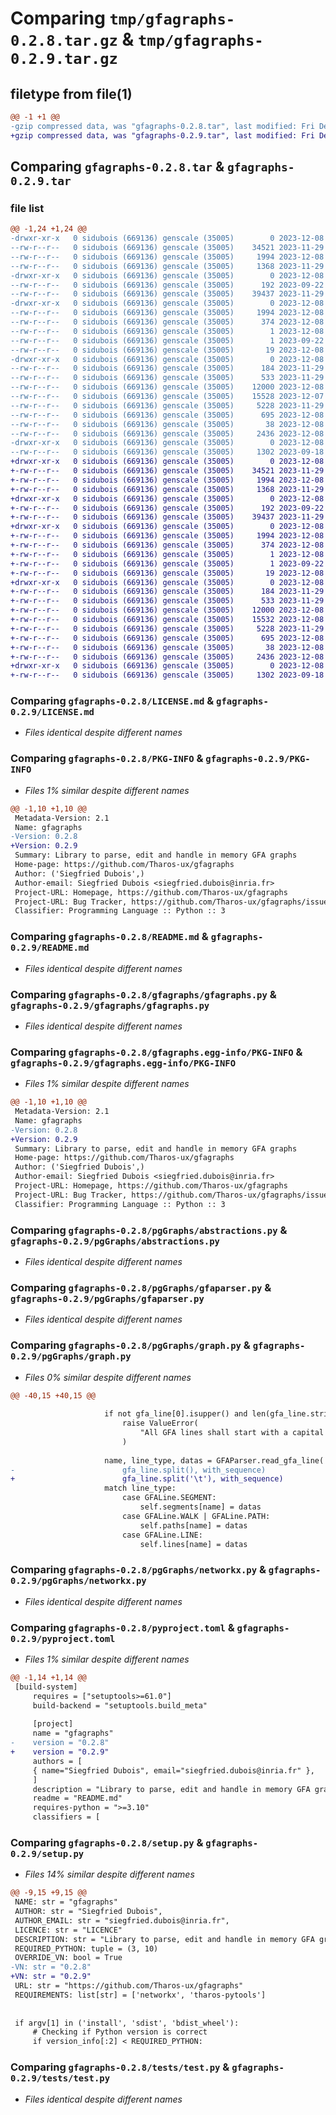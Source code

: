 # Comparing `tmp/gfagraphs-0.2.8.tar.gz` & `tmp/gfagraphs-0.2.9.tar.gz`

## filetype from file(1)

```diff
@@ -1 +1 @@
-gzip compressed data, was "gfagraphs-0.2.8.tar", last modified: Fri Dec  8 14:52:06 2023, max compression
+gzip compressed data, was "gfagraphs-0.2.9.tar", last modified: Fri Dec  8 14:59:10 2023, max compression
```

## Comparing `gfagraphs-0.2.8.tar` & `gfagraphs-0.2.9.tar`

### file list

```diff
@@ -1,24 +1,24 @@
-drwxr-xr-x   0 sidubois (669136) genscale (35005)        0 2023-12-08 14:52:06.518311 gfagraphs-0.2.8/
--rw-r--r--   0 sidubois (669136) genscale (35005)    34521 2023-11-29 09:58:07.000000 gfagraphs-0.2.8/LICENSE.md
--rw-r--r--   0 sidubois (669136) genscale (35005)     1994 2023-12-08 14:52:06.518311 gfagraphs-0.2.8/PKG-INFO
--rw-r--r--   0 sidubois (669136) genscale (35005)     1368 2023-11-29 09:43:15.000000 gfagraphs-0.2.8/README.md
-drwxr-xr-x   0 sidubois (669136) genscale (35005)        0 2023-12-08 14:52:06.517311 gfagraphs-0.2.8/gfagraphs/
--rw-r--r--   0 sidubois (669136) genscale (35005)      192 2023-09-22 08:36:37.000000 gfagraphs-0.2.8/gfagraphs/__init__.py
--rw-r--r--   0 sidubois (669136) genscale (35005)    39437 2023-11-29 14:54:03.000000 gfagraphs-0.2.8/gfagraphs/gfagraphs.py
-drwxr-xr-x   0 sidubois (669136) genscale (35005)        0 2023-12-08 14:52:06.518311 gfagraphs-0.2.8/gfagraphs.egg-info/
--rw-r--r--   0 sidubois (669136) genscale (35005)     1994 2023-12-08 14:52:06.000000 gfagraphs-0.2.8/gfagraphs.egg-info/PKG-INFO
--rw-r--r--   0 sidubois (669136) genscale (35005)      374 2023-12-08 14:52:06.000000 gfagraphs-0.2.8/gfagraphs.egg-info/SOURCES.txt
--rw-r--r--   0 sidubois (669136) genscale (35005)        1 2023-12-08 14:52:06.000000 gfagraphs-0.2.8/gfagraphs.egg-info/dependency_links.txt
--rw-r--r--   0 sidubois (669136) genscale (35005)        1 2023-09-22 09:02:54.000000 gfagraphs-0.2.8/gfagraphs.egg-info/not-zip-safe
--rw-r--r--   0 sidubois (669136) genscale (35005)       19 2023-12-08 14:52:06.000000 gfagraphs-0.2.8/gfagraphs.egg-info/top_level.txt
-drwxr-xr-x   0 sidubois (669136) genscale (35005)        0 2023-12-08 14:52:06.518311 gfagraphs-0.2.8/pgGraphs/
--rw-r--r--   0 sidubois (669136) genscale (35005)      184 2023-11-29 08:56:43.000000 gfagraphs-0.2.8/pgGraphs/__init__.py
--rw-r--r--   0 sidubois (669136) genscale (35005)      533 2023-11-29 08:50:19.000000 gfagraphs-0.2.8/pgGraphs/abstractions.py
--rw-r--r--   0 sidubois (669136) genscale (35005)    12000 2023-12-08 14:51:41.000000 gfagraphs-0.2.8/pgGraphs/gfaparser.py
--rw-r--r--   0 sidubois (669136) genscale (35005)    15528 2023-12-07 10:52:26.000000 gfagraphs-0.2.8/pgGraphs/graph.py
--rw-r--r--   0 sidubois (669136) genscale (35005)     5228 2023-11-29 09:41:37.000000 gfagraphs-0.2.8/pgGraphs/networkx.py
--rw-r--r--   0 sidubois (669136) genscale (35005)      695 2023-12-08 14:52:06.000000 gfagraphs-0.2.8/pyproject.toml
--rw-r--r--   0 sidubois (669136) genscale (35005)       38 2023-12-08 14:52:06.518311 gfagraphs-0.2.8/setup.cfg
--rw-r--r--   0 sidubois (669136) genscale (35005)     2436 2023-12-08 14:52:03.000000 gfagraphs-0.2.8/setup.py
-drwxr-xr-x   0 sidubois (669136) genscale (35005)        0 2023-12-08 14:52:06.518311 gfagraphs-0.2.8/tests/
--rw-r--r--   0 sidubois (669136) genscale (35005)     1302 2023-09-18 13:15:00.000000 gfagraphs-0.2.8/tests/test.py
+drwxr-xr-x   0 sidubois (669136) genscale (35005)        0 2023-12-08 14:59:10.784022 gfagraphs-0.2.9/
+-rw-r--r--   0 sidubois (669136) genscale (35005)    34521 2023-11-29 09:58:07.000000 gfagraphs-0.2.9/LICENSE.md
+-rw-r--r--   0 sidubois (669136) genscale (35005)     1994 2023-12-08 14:59:10.784022 gfagraphs-0.2.9/PKG-INFO
+-rw-r--r--   0 sidubois (669136) genscale (35005)     1368 2023-11-29 09:43:15.000000 gfagraphs-0.2.9/README.md
+drwxr-xr-x   0 sidubois (669136) genscale (35005)        0 2023-12-08 14:59:10.783022 gfagraphs-0.2.9/gfagraphs/
+-rw-r--r--   0 sidubois (669136) genscale (35005)      192 2023-09-22 08:36:37.000000 gfagraphs-0.2.9/gfagraphs/__init__.py
+-rw-r--r--   0 sidubois (669136) genscale (35005)    39437 2023-11-29 14:54:03.000000 gfagraphs-0.2.9/gfagraphs/gfagraphs.py
+drwxr-xr-x   0 sidubois (669136) genscale (35005)        0 2023-12-08 14:59:10.784022 gfagraphs-0.2.9/gfagraphs.egg-info/
+-rw-r--r--   0 sidubois (669136) genscale (35005)     1994 2023-12-08 14:59:10.000000 gfagraphs-0.2.9/gfagraphs.egg-info/PKG-INFO
+-rw-r--r--   0 sidubois (669136) genscale (35005)      374 2023-12-08 14:59:10.000000 gfagraphs-0.2.9/gfagraphs.egg-info/SOURCES.txt
+-rw-r--r--   0 sidubois (669136) genscale (35005)        1 2023-12-08 14:59:10.000000 gfagraphs-0.2.9/gfagraphs.egg-info/dependency_links.txt
+-rw-r--r--   0 sidubois (669136) genscale (35005)        1 2023-09-22 09:02:54.000000 gfagraphs-0.2.9/gfagraphs.egg-info/not-zip-safe
+-rw-r--r--   0 sidubois (669136) genscale (35005)       19 2023-12-08 14:59:10.000000 gfagraphs-0.2.9/gfagraphs.egg-info/top_level.txt
+drwxr-xr-x   0 sidubois (669136) genscale (35005)        0 2023-12-08 14:59:10.783022 gfagraphs-0.2.9/pgGraphs/
+-rw-r--r--   0 sidubois (669136) genscale (35005)      184 2023-11-29 08:56:43.000000 gfagraphs-0.2.9/pgGraphs/__init__.py
+-rw-r--r--   0 sidubois (669136) genscale (35005)      533 2023-11-29 08:50:19.000000 gfagraphs-0.2.9/pgGraphs/abstractions.py
+-rw-r--r--   0 sidubois (669136) genscale (35005)    12000 2023-12-08 14:51:41.000000 gfagraphs-0.2.9/pgGraphs/gfaparser.py
+-rw-r--r--   0 sidubois (669136) genscale (35005)    15532 2023-12-08 14:58:48.000000 gfagraphs-0.2.9/pgGraphs/graph.py
+-rw-r--r--   0 sidubois (669136) genscale (35005)     5228 2023-11-29 09:41:37.000000 gfagraphs-0.2.9/pgGraphs/networkx.py
+-rw-r--r--   0 sidubois (669136) genscale (35005)      695 2023-12-08 14:59:10.000000 gfagraphs-0.2.9/pyproject.toml
+-rw-r--r--   0 sidubois (669136) genscale (35005)       38 2023-12-08 14:59:10.784022 gfagraphs-0.2.9/setup.cfg
+-rw-r--r--   0 sidubois (669136) genscale (35005)     2436 2023-12-08 14:59:07.000000 gfagraphs-0.2.9/setup.py
+drwxr-xr-x   0 sidubois (669136) genscale (35005)        0 2023-12-08 14:59:10.783022 gfagraphs-0.2.9/tests/
+-rw-r--r--   0 sidubois (669136) genscale (35005)     1302 2023-09-18 13:15:00.000000 gfagraphs-0.2.9/tests/test.py
```

### Comparing `gfagraphs-0.2.8/LICENSE.md` & `gfagraphs-0.2.9/LICENSE.md`

 * *Files identical despite different names*

### Comparing `gfagraphs-0.2.8/PKG-INFO` & `gfagraphs-0.2.9/PKG-INFO`

 * *Files 1% similar despite different names*

```diff
@@ -1,10 +1,10 @@
 Metadata-Version: 2.1
 Name: gfagraphs
-Version: 0.2.8
+Version: 0.2.9
 Summary: Library to parse, edit and handle in memory GFA graphs
 Home-page: https://github.com/Tharos-ux/gfagraphs
 Author: ('Siegfried Dubois',)
 Author-email: Siegfried Dubois <siegfried.dubois@inria.fr>
 Project-URL: Homepage, https://github.com/Tharos-ux/gfagraphs
 Project-URL: Bug Tracker, https://github.com/Tharos-ux/gfagraphs/issues
 Classifier: Programming Language :: Python :: 3
```

### Comparing `gfagraphs-0.2.8/README.md` & `gfagraphs-0.2.9/README.md`

 * *Files identical despite different names*

### Comparing `gfagraphs-0.2.8/gfagraphs/gfagraphs.py` & `gfagraphs-0.2.9/gfagraphs/gfagraphs.py`

 * *Files identical despite different names*

### Comparing `gfagraphs-0.2.8/gfagraphs.egg-info/PKG-INFO` & `gfagraphs-0.2.9/gfagraphs.egg-info/PKG-INFO`

 * *Files 1% similar despite different names*

```diff
@@ -1,10 +1,10 @@
 Metadata-Version: 2.1
 Name: gfagraphs
-Version: 0.2.8
+Version: 0.2.9
 Summary: Library to parse, edit and handle in memory GFA graphs
 Home-page: https://github.com/Tharos-ux/gfagraphs
 Author: ('Siegfried Dubois',)
 Author-email: Siegfried Dubois <siegfried.dubois@inria.fr>
 Project-URL: Homepage, https://github.com/Tharos-ux/gfagraphs
 Project-URL: Bug Tracker, https://github.com/Tharos-ux/gfagraphs/issues
 Classifier: Programming Language :: Python :: 3
```

### Comparing `gfagraphs-0.2.8/pgGraphs/abstractions.py` & `gfagraphs-0.2.9/pgGraphs/abstractions.py`

 * *Files identical despite different names*

### Comparing `gfagraphs-0.2.8/pgGraphs/gfaparser.py` & `gfagraphs-0.2.9/pgGraphs/gfaparser.py`

 * *Files identical despite different names*

### Comparing `gfagraphs-0.2.8/pgGraphs/graph.py` & `gfagraphs-0.2.9/pgGraphs/graph.py`

 * *Files 0% similar despite different names*

```diff
@@ -40,15 +40,15 @@
 
                     if not gfa_line[0].isupper() and len(gfa_line.strip()) != 0:
                         raise ValueError(
                             "All GFA lines shall start with a capital letter. Wrong format, please fix."
                         )
 
                     name, line_type, datas = GFAParser.read_gfa_line(
-                        gfa_line.split(), with_sequence)
+                        gfa_line.split('\t'), with_sequence)
                     match line_type:
                         case GFALine.SEGMENT:
                             self.segments[name] = datas
                         case GFALine.WALK | GFALine.PATH:
                             self.paths[name] = datas
                         case GFALine.LINE:
                             self.lines[name] = datas
```

### Comparing `gfagraphs-0.2.8/pgGraphs/networkx.py` & `gfagraphs-0.2.9/pgGraphs/networkx.py`

 * *Files identical despite different names*

### Comparing `gfagraphs-0.2.8/pyproject.toml` & `gfagraphs-0.2.9/pyproject.toml`

 * *Files 1% similar despite different names*

```diff
@@ -1,14 +1,14 @@
 [build-system]
     requires = ["setuptools>=61.0"]
     build-backend = "setuptools.build_meta"
 
     [project]
     name = "gfagraphs"
-    version = "0.2.8"
+    version = "0.2.9"
     authors = [
     { name="Siegfried Dubois", email="siegfried.dubois@inria.fr" },
     ]
     description = "Library to parse, edit and handle in memory GFA graphs"
     readme = "README.md"
     requires-python = ">=3.10"
     classifiers = [
```

### Comparing `gfagraphs-0.2.8/setup.py` & `gfagraphs-0.2.9/setup.py`

 * *Files 14% similar despite different names*

```diff
@@ -9,15 +9,15 @@
 NAME: str = "gfagraphs"
 AUTHOR: str = "Siegfried Dubois",
 AUTHOR_EMAIL: str = "siegfried.dubois@inria.fr",
 LICENCE: str = "LICENCE"
 DESCRIPTION: str = "Library to parse, edit and handle in memory GFA graphs"
 REQUIRED_PYTHON: tuple = (3, 10)
 OVERRIDE_VN: bool = True
-VN: str = "0.2.8"
+VN: str = "0.2.9"
 URL: str = "https://github.com/Tharos-ux/gfagraphs"
 REQUIREMENTS: list[str] = ['networkx', 'tharos-pytools']
 
 
 if argv[1] in ('install', 'sdist', 'bdist_wheel'):
     # Checking if Python version is correct
     if version_info[:2] < REQUIRED_PYTHON:
```

### Comparing `gfagraphs-0.2.8/tests/test.py` & `gfagraphs-0.2.9/tests/test.py`

 * *Files identical despite different names*

